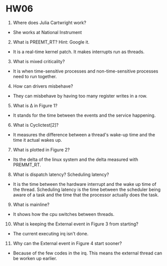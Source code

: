 # HW06
1. Where does Julia Cartwright work?  
  - She works at National Instrument  
2. What is PREEMT_RT? Hint: Google it.  
  - It is a real-time kernel patch. It makes interrupts run as threads.    
3. What is mixed criticality?   
  - It is when time-sensitive processes and non-time-sensitive processes need to run together. 
4. How can drivers misbehave?   
  - They can misbehave by having too many register writes in a row.  
5. What is Δ in Figure 1? 
  - It stands for the time between the events and the service happening.  
6. What is Cyclictest[2]?  
  - It measures the difference between a thread's wake-up time and the time it actual wakes up.
7. What is plotted in Figure 2?  
  - Its the delta of the linux system and the delta measured with PREMMT_RT.
8. What is dispatch latency? Scheduling latency?   
  - It is the time between the hardware interrupt and the wake up time of the thread. Scheduling latency is the time between the scheduler being aware of a task and the time that the processor actually does the task. 
9. What is mainline?  
  - It shows how the cpu switches between threads. 
10. What is keeping the External event in Figure 3 from starting?  
  - The current executing irq isn't done. 
11. Why can the External event in Figure 4 start sooner?  
  - Because of the few codes in the irq. This means the external thread can be worken up earlier. 